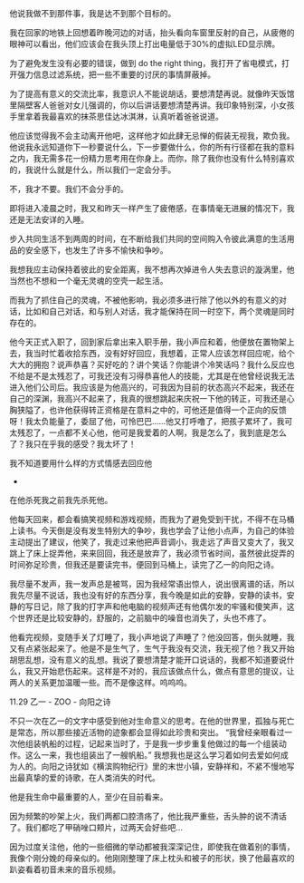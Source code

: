 他说我做不到那件事，我是达不到那个目标的。

我在回家的地铁上回想着昨晚河边的对话，抬头看向车窗里反射的自己，从疲倦的眼神可以看出，他们应该会在我头顶上打出电量低于30%的虚拟LED显示牌。

为了避免发生没有必要的错误，做到 do the right thing，我打开了省电模式，打开强力信息过滤系统，把一些不重要的讨厌的事情屏蔽掉。

为了提高有意义的交流比率，我意识人不能说胡话，要想清楚再说。就像昨天饭馆里隔壁客人爸爸对女儿强调的，你以后讲话要想清楚再讲。我印象特别深，小女孩手里拿着我最喜欢的抹茶思佳达冰淇淋，认真听着爸爸说道。

他应该觉得我不会主动离开他吧，这样他才如此肆无忌惮的假装无视我，欺负我。他说我永远知道你下一秒要说什么，下一步要做什么，你的所有行径都在我的意料之内，我无需多花一份精力思考用在你身上。而你，除了我你也没有什么特别喜欢的，我说什么就是什么，所以我们一定会分手。

不，我才不要。我们不会分手的。

即将进入凌晨之时，我又和昨天一样产生了疲倦感，在事情毫无进展的情况下，我还是无法安详的入睡。

步入共同生活不到两周的时间，在不断给我们共同的空间购入令彼此满意的生活用品的安全感下，也发生了许多不愉快和争吵。

我想我应主动保持着彼此的安全距离，我不想再次掉进令人失去意识的漩涡里，他当然也不想和一个毫无灵魂的空壳一起生活。

而我为了抓住自己的灵魂，不被他影响，我必须多进行除了他以外的有意义的对话，比如和自己对话，和与别人对话，我才能保持在同一时空下，两个灵魂是同时存在的。

他今天正式入职了，回到家后拿出来入职手册，我小声应和着，他便放在置物架上去，我当时忙着收拾东西，没有好好回应，我想着，正常人应该怎样回应呢，给个大大的拥抱？说声恭喜？买好吃的？讲个笑话？你能讲个冷笑话吗？我什么反应也不给是不是太残忍了，可我还没有习得恭喜他人的技能，尤其是在他曾经说我无法进入他们公司后。我应该是为他高兴的，可我因为目前的状态高兴不起来，我还在自己的深渊，我高兴不起来了，我真的很想跳起来庆祝一下他的转正，可我还是心胸狭隘了，也许他获得转正资格是在意料之中的，可他还是值得一个正向的反馈呀！我太负能量了，委屈了他，可怜巴巴……他又打呼噜了，把孩子累坏了，我可太残忍了，一点都不关心他，他可是我爱着的人啊，我是怎么了，我到底是怎么了？我只在乎我的感受？我太坏了！

我不知道要用什么样的方式情感去回应他

-
在他杀死我之前我先杀死他。

他每天回来，都会看搞笑视频和游戏视频，而我为了避免受到干扰，不得不在马桶上读书。今天倒是没有发生特别大的争吵，我也学会了让他小点声，为自己的体验主动提出了建议，他笑了，我走过来他把声音调小，我走远了声音又变大了，我又跳上了床上捉弄他，来来回回，我还是放弃了，我必须节省时间，虽然彼此捉弄的时间弥足珍贵，但我还是要读完书，便回到马桶上，读完了乙一的向阳之诗。

我尽量不发声，我一发声总是被骂，因为我经常语出惊人，说出很离谱的话，所以我先尽量不说话，我也没有好的东西分享，我今晚是如此的安静，安静的读书，安静的写日记，除了我的打字声和他电脑的视频声还有他偶尔发的牢骚和傻笑声，这个世界还是比较安静的，舒服的，之前脑中的噪音也消失了，头也不疼了。

他看完视频，变随手关了灯睡了，我小声地说了声睡了？他没回答，倒头就睡，我又有点紧张起来了。他是不是生气了，生气于我没有交流，我无视了他？我又开始胡思乱想，没有意义的乱想。我说了要想清楚才能开口说话的，我都不知道要说什么，我又开始悲伤起来。这样是不对的，我应该做点什么，做点有意思的提议，让两人的关系更加温暖一些。而不是像这样。呜呜呜。


11.29 乙一 - ZOO - 向阳之诗

不只一次在乙一的文字中感受到他对生命意义的思考。在他的世界里，孤独与死亡是常态，所以那些接近活物的迹象都会显得如此珍贵和突出。
“我曾经亲眼看过一次他组装帆船的过程，记起来当时了，于是我一步步重复他做过的每一个组装动作。这么一来，我也组装出了一艘帆船。”
我想我也是这么学习着如何去爱如何成为人的。向阳之诗犹如《横滨购物纪行》里的末世小镇，安静祥和，不紧不慢地写出最真挚的爱的诗歌，在人类消失的时代。

他是我生命中最重要的人，至少在目前看来。

因为频繁的吵架上火，我们两都口腔溃疡了，他比我严重些，舌头肿的说不清话了。我们都吃了甲硝唑口颊片，过两天会好些吧…

因为过度关注他，他的一些细微的举动都被我深深记住，即使我在做着别的事情，我像个刚分娩的母亲似的。他刚刚整理了床上枕头和被子的形状，换了他最喜欢的趴姿看着初音未来的音乐视频。
